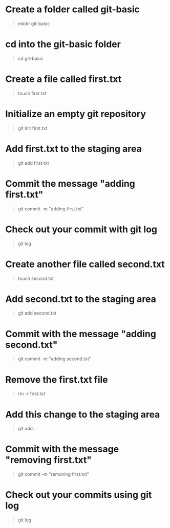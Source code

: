 # Create a folder called git-basic
> mkdir git-basic

# cd into the git-basic folder
> cd git-basic

# Create a file called first.txt
> touch first.txt

# Initialize an empty git repository
> git init first.txt

# Add first.txt to the staging area
> git add first.txt

# Commit the message "adding first.txt"
> git commit -m "adding first.txt"

# Check out your commit with git log
> git log

# Create another file called second.txt
> touch second.txt

# Add second.txt to the staging area
> git add second.txt

# Commit with the message "adding second.txt"
> git commit -m "adding second.txt"

# Remove the first.txt file
> rm -r first.txt

# Add this change to the staging area
> git add .

# Commit with the message "removing first.txt"
> git commit -m "removing first.txt"

# Check out your commits using git log
> git log
